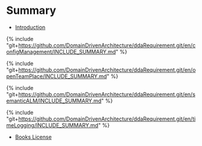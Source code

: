# Summary
* [Introduction](README.md)

{% include "git+https://github.com/DomainDrivenArchitecture/ddaRequirement.git/en/configManagement/INCLUDE_SUMMARY.md" %} 

{% include "git+https://github.com/DomainDrivenArchitecture/ddaRequirement.git/en/openTeamPlace/INCLUDE_SUMMARY.md" %} 

{% include "git+https://github.com/DomainDrivenArchitecture/ddaRequirement.git/en/semanticALM/INCLUDE_SUMMARY.md" %} 

{% include "git+https://github.com/DomainDrivenArchitecture/ddaRequirement.git/en/timeLogging/INCLUDE_SUMMARY.md" %}

* [Books License](LICENSE.md)